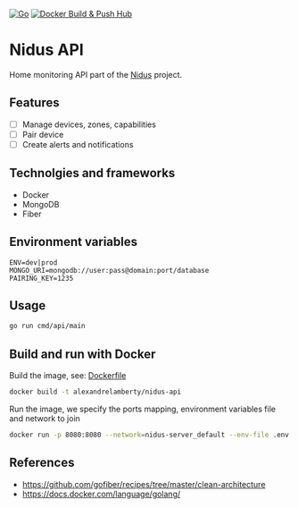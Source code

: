 [![Go](https://github.com/alexandrelamberty/nidus-api/actions/workflows/go.yml/badge.svg)](https://github.com/alexandrelamberty/nidus-api/actions/workflows/go.yml)
[![Docker Build & Push Hub](https://github.com/alexandrelamberty/nidus-api/actions/workflows/docker.yml/badge.svg)](https://github.com/alexandrelamberty/nidus-api/actions/workflows/docker.yml)

# Nidus API

Home monitoring API part of the
[Nidus](https://github.com/alexandrelamberty/nidus) project.

## Features

- [ ] Manage devices, zones, capabilities
- [ ] Pair device
- [ ] Create alerts and notifications

## Technolgies and frameworks

- Docker
- MongoDB
- Fiber

## Environment variables

```properties
ENV=dev|prod
MONGO_URI=mongodb://user:pass@domain:port/database
PAIRING_KEY=1235
```

## Usage

```bash
go run cmd/api/main
```

## Build and run with Docker

Build the image, see: [Dockerfile](./Dockerfile)

```bash
docker build -t alexandrelamberty/nidus-api
```

Run the image, we specify the ports mapping, environment variables file and network to join

```bash
docker run -p 8080:8080 --network=nidus-server_default --env-file .env -name nidus-api -d alexandrelamberty/nidus-api_latest
```

## References

- <https://github.com/gofiber/recipes/tree/master/clean-architecture>
- <https://docs.docker.com/language/golang/>